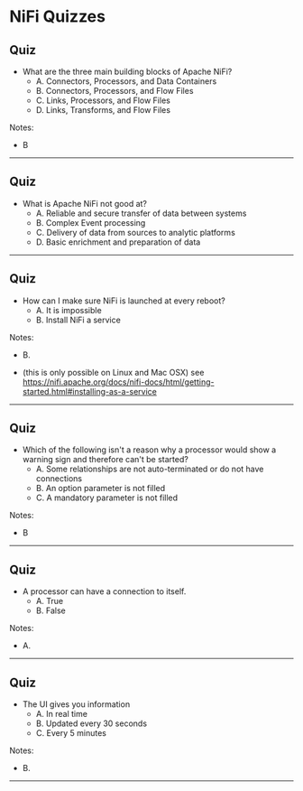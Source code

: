 # NiFi Quizzes

## Quiz
* What are the three main building blocks of Apache NiFi?
  * A. Connectors, Processors, and Data Containers
  * B. Connectors, Processors, and Flow Files
  * C. Links, Processors, and Flow Files
  * D. Links, Transforms, and Flow Files

Notes:

* B

---

## Quiz
* What is Apache NiFi not good at?
  * A. Reliable and secure transfer of data between systems
  * B. Complex Event processing
  * C. Delivery of data from sources to analytic platforms
  * D. Basic enrichment and preparation of data

---


## Quiz

* How can I make sure NiFi is launched at every reboot?
  * A. It is impossible
  * B. Install NiFi a service

Notes:

* B.

* (this is only possible on Linux and Mac OSX) see https://nifi.apache.org/docs/nifi-docs/html/getting-started.html#installing-as-a-service

---

## Quiz

* Which of the following isn't a reason why a processor would show a warning sign and therefore can't be started?
  * A. Some relationships are not auto-terminated or do not have connections
  * B. An option parameter is not filled
  * C. A mandatory parameter is not filled
  
Notes:

* B

---

## Quiz

* A processor can have a connection to itself.
  * A. True
  * B. False

Notes:

* A.

---

## Quiz

* The UI gives you information
  * A. In real time
  * B. Updated every 30 seconds
  * C. Every 5 minutes

Notes:

* B.

--- 








